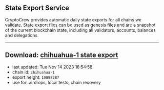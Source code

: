 ## State Export Service
CryptoCrew provides automatic daily state exports for all chains we validate. State export files can be used as genesis files and are a snapshot of the current blockchain state, including all validators, accounts, balances and delegations.

---
**Download: [chihuahua-1 state export](https://dl.ccvalidators.com/SERVICE/chihuahua/chihuahua-1_export_10098287.json)**
---

- last updated: Tue Nov 14 2023 16:54:58
- chain id: `chihuahua-1`
- export height: `10098287`
- use for: airdrops, local tests, chain recovery
